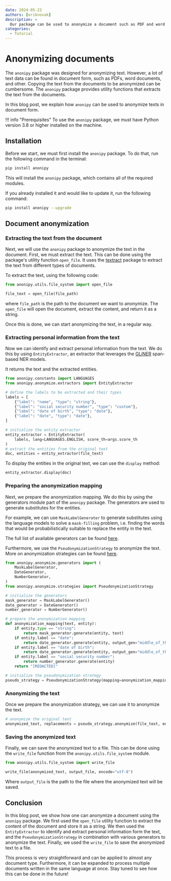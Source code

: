 ```yaml
---
date: 2024-05-22
authors: [eriknovak]
description: >
  Our package can be used to anonymize a document such as PDF and word documents.
categories:
  - Tutorial
---
```


# Anonymizing documents

The `anonipy` package was designed for anonymizing text. However, a lot of text
data can be found in document form, such as PDFs, word documents, and other. Copying
the text from the documents  to be anonymized can be cumbersome. The `anonipy` package
provides utility functions that extracts the text from the documents.


In this blog post, we explain how `anonipy` can be used to anonymize texts in
document form.

<!-- more -->

!!! info "Prerequisites"
    To use the `anonipy` package, we must have Python version 3.8 or higher
    installed on the machine.

## Installation

Before we start, we must first install the `anonipy` package. To do that, run the
following command in the terminal:

```bash
pip install anonipy
```

This will install the `anonipy` package, which contains all of the required modules.

If you already installed it and would like to update it, run the following command:

```bash
pip install anonipy --upgrade
```

## Document anonymization

### Extracting the text from the document

Next, we will use the `anonipy` package to anonymize the text in the document.
First, we must extract the text. This can be done using the package's utility
function `open_file`. It uses the [textract](https://textract.readthedocs.io/en/stable/)
package to extract the text from different types of documents.


To extract the text, using the following code:

```python
from anonipy.utils.file_system import open_file

file_text = open_file(file_path)
```

where `file_path` is the path to the document we want to anonymize. The `open_file`
will open the document, extract the content, and return it as a string.

Once this is done, we can start anonymizing the text, in a regular way.

### Extracting personal information from the text

Now we can identify and extract personal information from the text. We do this
by using `EntityExtractor`, an extractor that leverages the
[GLiNER](https://github.com/urchade/GLiNER) span-based NER models.

It returns the text and the extracted entities.

```python
from anonipy.constants import LANGUAGES
from anonipy.anonymize.extractors import EntityExtractor

# define the labels to be extracted and their types
labels = [
    {"label": "name", "type": "string"},
    {"label": "social security number", "type": "custom"},
    {"label": "date of birth", "type": "date"},
    {"label": "date", "type": "date"},
]

# initialize the entity extractor
entity_extractor = EntityExtractor(
    labels, lang=LANGUAGES.ENGLISH, score_th=args.score_th
)
# extract the entities from the original text
doc, entities = entity_extractor(file_text)
```

To display the entities in the original text, we can use the `display` method:

```python
entity_extractor.display(doc)
```


### Preparing the anonymization mapping

Next, we prepare the anonymization mapping. We do this by using the generators
module part of the `anonipy` package. The generators are used to generate
substitutes for the entities.

For example, we can use `MaskLabelGenerator` to generate substitutes using the
language models to solve a `mask-filling` problem, i.e. finding the words that
would be probabilistically suitable to replace the entity in the text.

The full list of available generators can be found [here][generators].

Furthermore, we use the `PseudonymizationStrategy` to anonymize the text. More
on anonymization strategies can be found [here][strategies].


```python
from anonipy.anonymize.generators import (
    MaskLabelGenerator,
    DateGenerator,
    NumberGenerator,
)
from anonipy.anonymize.strategies import PseudonymizationStrategy

# initialize the generators
mask_generator = MaskLabelGenerator()
date_generator = DateGenerator()
number_generator = NumberGenerator()

# prepare the anonymization mapping
def anonymization_mapping(text, entity):
    if entity.type == "string":
        return mask_generator.generate(entity, text)
    if entity.label == "date":
        return date_generator.generate(entity, output_gen="middle_of_the_month")
    if entity.label == "date of birth":
        return date_generator.generate(entity, output_gen="middle_of_the_year")
    if entity.label == "social security number":
        return number_generator.generate(entity)
    return "[REDACTED]"

# initialize the pseudonymization strategy
pseudo_strategy = PseudonymizationStrategy(mapping=anonymization_mapping)
```

### Anonymizing the text

Once we prepare the anonymization strategy, we can use it to anonymize the text.

```python
# anonymize the original text
anonymized_text, replacements = pseudo_strategy.anonymize(file_text, entities)
```

### Saving the anonymized text

Finally, we can save the anonymized text to a file. This can be done using the
`write_file` function from the `anonipy.utils.file_system` module.

```python
from anonipy.utils.file_system import write_file

write_file(anonymized_text, output_file, encode="utf-8")
```

Where `output_file` is the path to the file where the anonymized text will be saved.


## Conclusion

In this blog post, we show how one can anonymize a document using the `anonipy` package.
We first used the `open_file` utility function to extract the content of the document
and store it as a string. We then used the `EntityExtractor` to identify and extract
personal information form the text, and the `PseudonymizationStrategy` in combination
with various generators to anonymize the text. Finally, we used the `write_file`
to save the anonymized text to a file.

This process is very straightforward and can be applied to almost any document type.
Furthermore, it can be expanded to process multiple documents written in the same
language at once. Stay tuned to see how this can be done in the future!

[generators]: ../../documentation/notebooks/02-generators.ipynb
[strategies]: ../../documentation/notebooks/03-strategies.ipynb